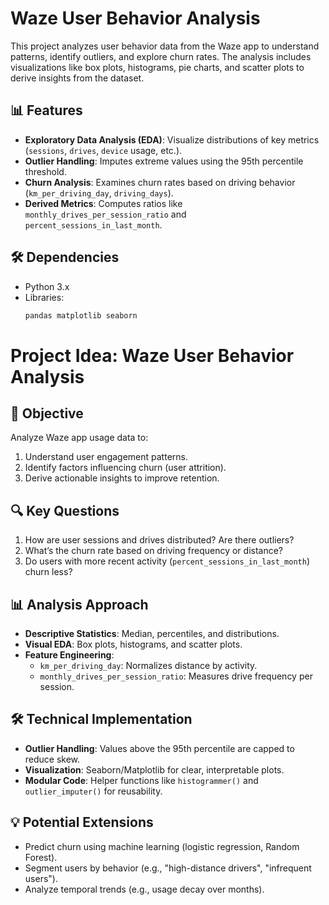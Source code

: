 # Waze User Behavior Analysis

This project analyzes user behavior data from the Waze app to understand patterns, identify outliers, and explore churn rates. The analysis includes visualizations like box plots, histograms, pie charts, and scatter plots to derive insights from the dataset.

## 📊 Features
- **Exploratory Data Analysis (EDA)**: Visualize distributions of key metrics (`sessions`, `drives`, `device` usage, etc.).
- **Outlier Handling**: Imputes extreme values using the 95th percentile threshold.
- **Churn Analysis**: Examines churn rates based on driving behavior (`km_per_driving_day`, `driving_days`).
- **Derived Metrics**: Computes ratios like `monthly_drives_per_session_ratio` and `percent_sessions_in_last_month`.

## 🛠️ Dependencies
- Python 3.x
- Libraries:
  ```bash
  pandas matplotlib seaborn

  
# Project Idea: Waze User Behavior Analysis

## 🎯 Objective
Analyze Waze app usage data to:
1. Understand user engagement patterns.
2. Identify factors influencing churn (user attrition).
3. Derive actionable insights to improve retention.

## 🔍 Key Questions
1. How are user sessions and drives distributed? Are there outliers?
2. What’s the churn rate based on driving frequency or distance?
3. Do users with more recent activity (`percent_sessions_in_last_month`) churn less?

## 📊 Analysis Approach
- **Descriptive Statistics**: Median, percentiles, and distributions.
- **Visual EDA**: Box plots, histograms, and scatter plots.
- **Feature Engineering**:
  - `km_per_driving_day`: Normalizes distance by activity.
  - `monthly_drives_per_session_ratio`: Measures drive frequency per session.

## 🛠️ Technical Implementation
- **Outlier Handling**: Values above the 95th percentile are capped to reduce skew.
- **Visualization**: Seaborn/Matplotlib for clear, interpretable plots.
- **Modular Code**: Helper functions like `histogrammer()` and `outlier_imputer()` for reusability.

## 💡 Potential Extensions
- Predict churn using machine learning (logistic regression, Random Forest).
- Segment users by behavior (e.g., "high-distance drivers", "infrequent users").
- Analyze temporal trends (e.g., usage decay over months).

